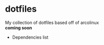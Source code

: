 # dotfiles
My collection of dotfiles based off of arcolinux  
**coming soon**  
- Dependencies list  
